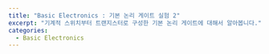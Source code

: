 ```yaml
---
title: "Basic Electronics : 기본 논리 게이트 실험 2"
excerpt: "기계적 스위치부터 트랜지스터로 구성한 기본 논리 게이트에 대해서 알아봅니다."
categories:
  - Basic Electronics
---
```


<br>

<br>



<br>

<br>

